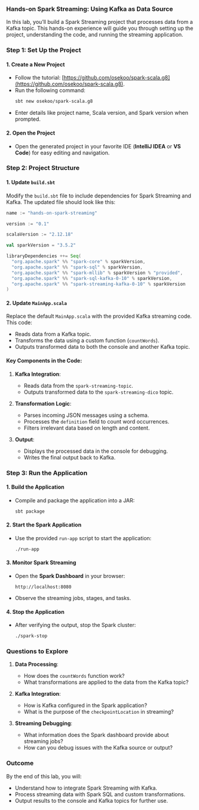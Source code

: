 ### **Hands-on Spark Streaming: Using Kafka as Data Source**

In this lab, you’ll build a Spark Streaming project that processes data from a Kafka topic. This hands-on experience will guide you through setting up the project, understanding the code, and running the streaming application.



### **Step 1: Set Up the Project**

#### **1. Create a New Project**
- Follow the tutorial: [https://github.com/osekoo/spark-scala.g8](https://github.com/osekoo/spark-scala.g8).
- Run the following command:
  ```bash
  sbt new osekoo/spark-scala.g8
  ```
- Enter details like project name, Scala version, and Spark version when prompted.

#### **2. Open the Project**
- Open the generated project in your favorite IDE (**IntelliJ IDEA** or **VS Code**) for easy editing and navigation.



### **Step 2: Project Structure**

#### **1. Update `build.sbt`**
Modify the `build.sbt` file to include dependencies for Spark Streaming and Kafka. The updated file should look like this:
```scala
name := "hands-on-spark-streaming"

version := "0.1"

scalaVersion := "2.12.18"

val sparkVersion = "3.5.2"

libraryDependencies ++= Seq(
  "org.apache.spark" %% "spark-core" % sparkVersion,
  "org.apache.spark" %% "spark-sql" % sparkVersion,
  "org.apache.spark" %% "spark-mllib" % sparkVersion % "provided",
  "org.apache.spark" %% "spark-sql-kafka-0-10" % sparkVersion,
  "org.apache.spark" %% "spark-streaming-kafka-0-10" % sparkVersion
)
```

#### **2. Update `MainApp.scala`**
Replace the default `MainApp.scala` with the provided Kafka streaming code. This code:
- Reads data from a Kafka topic.
- Transforms the data using a custom function (`countWords`).
- Outputs transformed data to both the console and another Kafka topic.

#### **Key Components in the Code**:
1. **Kafka Integration**:
    - Reads data from the `spark-streaming-topic`.
    - Outputs transformed data to the `spark-streaming-dico` topic.

2. **Transformation Logic**:
    - Parses incoming JSON messages using a schema.
    - Processes the `definition` field to count word occurrences.
    - Filters irrelevant data based on length and content.

3. **Output**:
    - Displays the processed data in the console for debugging.
    - Writes the final output back to Kafka.



### **Step 3: Run the Application**

#### **1. Build the Application**
- Compile and package the application into a JAR:
  ```bash
  sbt package
  ```

#### **2. Start the Spark Application**
- Use the provided `run-app` script to start the application:
  ```bash
  ./run-app
  ```

#### **3. Monitor Spark Streaming**
- Open the **Spark Dashboard** in your browser:
  ```text
  http://localhost:8080
  ```
- Observe the streaming jobs, stages, and tasks.

#### **4. Stop the Application**
- After verifying the output, stop the Spark cluster:
  ```bash
  ./spark-stop
  ```



### **Questions to Explore**

1. **Data Processing**:
    - How does the `countWords` function work?
    - What transformations are applied to the data from the Kafka topic?

2. **Kafka Integration**:
    - How is Kafka configured in the Spark application?
    - What is the purpose of the `checkpointLocation` in streaming?

3. **Streaming Debugging**:
    - What information does the Spark dashboard provide about streaming jobs?
    - How can you debug issues with the Kafka source or output?



### **Outcome**
By the end of this lab, you will:
- Understand how to integrate Spark Streaming with Kafka.
- Process streaming data with Spark SQL and custom transformations.
- Output results to the console and Kafka topics for further use.
